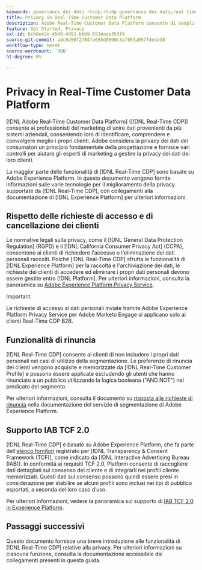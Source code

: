 ```yaml
---
keywords: governance dei dati rtcdp;rtcdp governance dei dati;real time customer data profile data governance;privacy rtcdp;rtcdp privacy
title: Privacy in Real-Time Customer Data Platform
description: Adobe Real-Time Customer Data Platform consente di semplificare il processo di conformità delle operazioni sui dati alle normative sulla privacy.
feature: Get Started, Privacy
exl-id: bcb0e42e-4549-4952-bb69-5534aee353f8
source-git-commit: adc6d50f2784fe665d0590c3af053a057f8e4e38
workflow-type: tm+mt
source-wordcount: '386'
ht-degree: 0%

---
```


# Privacy in Real-Time Customer Data Platform

[!DNL Adobe Real-Time Customer Data Platform] ([!DNL Real-Time CDP]) consente ai professionisti del marketing di unire dati provenienti da più sistemi aziendali, consentendo loro di identificare, comprendere e coinvolgere meglio i propri clienti. Adobe considera la privacy dei dati dei consumatori un principio fondamentale della progettazione e fornisce vari controlli per aiutare gli esperti di marketing a gestire la privacy dei dati dei loro clienti.

La maggior parte delle funzionalità di [!DNL Real-Time CDP] sono basate su Adobe Experience Platform. In questo documento vengono fornite informazioni sulle varie tecnologie per il miglioramento della privacy supportate da [!DNL Real-Time CDP], con collegamenti alla documentazione di [!DNL Experience Platform] per ulteriori informazioni.

## Rispetto delle richieste di accesso e di cancellazione dei clienti

Le normative legali sulla privacy, come il [!DNL General Data Protection Regulation] (RGPD) e il [!DNL California Consumer Privacy Act] (CCPA), consentono ai clienti di richiedere l&#39;accesso o l&#39;eliminazione dei dati personali raccolti. Poiché [!DNL Real-Time CDP] sfrutta le funzionalità di [!DNL Experience Platform] per la raccolta e l&#39;archiviazione dei dati, le richieste dei clienti di accedere ed eliminare i propri dati personali devono essere gestite entro [!DNL Platform]. Per ulteriori informazioni, consulta la panoramica su [Adobe Experience Platform Privacy Service](../../privacy-service/home.md).

>[!IMPORTANT]
>
> Le richieste di accesso ai dati personali inviate tramite Adobe Experience Platform Privacy Service per Adobe Marketo Engage si applicano solo ai clienti Real-Time CDP B2B.

## Funzionalità di rinuncia

[!DNL Real-Time CDP] consente ai clienti di non includere i propri dati personali nei casi di utilizzo della segmentazione. Le preferenze di rinuncia dei clienti vengono acquisite e memorizzate da [!DNL Real-Time Customer Profile] e possono essere applicate escludendo gli utenti che hanno rinunciato a un pubblico utilizzando la logica booleana (&quot;AND NOT&quot;) nel predicato del segmento.

Per ulteriori informazioni, consulta il documento su [risposta alle richieste di rinuncia](../../segmentation/tutorials/consents.md) nella documentazione del servizio di segmentazione di Adobe Experience Platform.

## Supporto IAB TCF 2.0

[!DNL Real-Time CDP] è basato su Adobe Experience Platform, che fa parte dell&#39;[elenco fornitori](https://iabeurope.eu/vendor-list-tcf/) registrato per [!DNL Transparency & Consent Framework (TCF)], come indicato da [!DNL Interactive Advertising Bureau (IAB)]. In conformità ai requisiti TCF 2.0, Platform consente di raccogliere dati dettagliati sul consenso del cliente e di integrarli nei profili cliente memorizzati. Questi dati sul consenso possono quindi essere presi in considerazione per stabilire se alcuni profili sono inclusi nei tipi di pubblico esportati, a seconda del loro caso d’uso.

Per ulteriori informazioni, vedere la panoramica sul supporto di [IAB TCF 2.0 in Experience Platform](../../landing/governance-privacy-security/consent/iab/overview.md).

## Passaggi successivi

Questo documento fornisce una breve introduzione alle funzionalità di [!DNL Real-Time CDP] relative alla privacy. Per ulteriori informazioni su ciascuna funzione, consulta la documentazione accessibile dai collegamenti presenti in questa guida.

